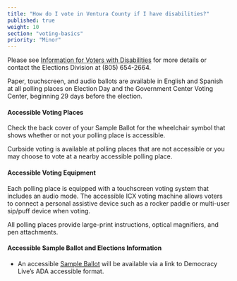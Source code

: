 ```yaml
---
title: "How do I vote in Ventura County if I have disabilities?"
published: true
weight: 10
section: "voting-basics"
priority: "Minor"
---
```

Please see [Information for Voters with Disabilities](https://recorder.countyofventura.org/elections/elections/voter-information/voters-with-disabilities/) for more details or contact the Elections Division at (805) 654-2664.

Paper, touchscreen, and audio ballots are available in English and Spanish at all polling places on Election Day and the Government Center Voting Center, beginning 29 days before the election.

#### Accessible Voting Places    

Check the back cover of your Sample Ballot for the wheelchair symbol that shows whether or not your polling place is accessible.  

Curbside voting is available at polling places that are not accessible or you may choose to vote at a nearby accessible polling place. 

#### Accessible Voting Equipment    

Each polling place is equipped with a touchscreen voting system that includes an audio mode. The accessible ICX voting machine allows voters to connect a personal assistive device such as a rocker paddle or multi-user sip/puff device when voting.

All polling places provide large-print instructions, optical magnifiers, and pen attachments.

#### Accessible Sample Ballot and Elections Information  

- An accessible [Sample Ballot](http://recorder.countyofventura.org/elections/voter-lookups/my-sample-ballot/#Search) will be available via a link to Democracy Live’s ADA accessible format.  

